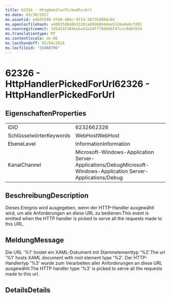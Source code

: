 ```yaml
---
title: 62326 - HttpHandlerPickedForUrl
ms.date: 03/30/2017
ms.assetid: edb9fb88-dfb0-486c-971d-26735d80dc0d
ms.openlocfilehash: a40835d0a9b33301a89bb804dee5326a4e8cfd02
ms.sourcegitcommit: 3d5d33f384eeba41b2dff79d096f47ccc8d8f03d
ms.translationtype: MT
ms.contentlocale: de-DE
ms.lasthandoff: 05/04/2018
ms.locfileid: "33468796"
---
```

# <a name="62326---httphandlerpickedforurl"></a><span data-ttu-id="694b8-102">62326 - HttpHandlerPickedForUrl</span><span class="sxs-lookup"><span data-stu-id="694b8-102">62326 - HttpHandlerPickedForUrl</span></span>
## <a name="properties"></a><span data-ttu-id="694b8-103">Eigenschaften</span><span class="sxs-lookup"><span data-stu-id="694b8-103">Properties</span></span>  
  
|||  
|-|-|  
|<span data-ttu-id="694b8-104">ID</span><span class="sxs-lookup"><span data-stu-id="694b8-104">ID</span></span>|<span data-ttu-id="694b8-105">62326</span><span class="sxs-lookup"><span data-stu-id="694b8-105">62326</span></span>|  
|<span data-ttu-id="694b8-106">Schlüsselwörter</span><span class="sxs-lookup"><span data-stu-id="694b8-106">Keywords</span></span>|<span data-ttu-id="694b8-107">WebHost</span><span class="sxs-lookup"><span data-stu-id="694b8-107">WebHost</span></span>|  
|<span data-ttu-id="694b8-108">Ebene</span><span class="sxs-lookup"><span data-stu-id="694b8-108">Level</span></span>|<span data-ttu-id="694b8-109">Information</span><span class="sxs-lookup"><span data-stu-id="694b8-109">Information</span></span>|  
|<span data-ttu-id="694b8-110">Kanal</span><span class="sxs-lookup"><span data-stu-id="694b8-110">Channel</span></span>|<span data-ttu-id="694b8-111">Microsoft-Windows-Application Server-Applications/Debug</span><span class="sxs-lookup"><span data-stu-id="694b8-111">Microsoft-Windows-Application Server-Applications/Debug</span></span>|  
  
## <a name="description"></a><span data-ttu-id="694b8-112">Beschreibung</span><span class="sxs-lookup"><span data-stu-id="694b8-112">Description</span></span>  
 <span data-ttu-id="694b8-113">Dieses Ereignis wird ausgegeben, wenn der HTTP-Handler ausgewählt wird, um alle Anforderungen an diese URL zu bedienen.</span><span class="sxs-lookup"><span data-stu-id="694b8-113">This event is emitted when the HTTP handler is picked to serve all the requests made to this URL.</span></span>  
  
## <a name="message"></a><span data-ttu-id="694b8-114">Meldung</span><span class="sxs-lookup"><span data-stu-id="694b8-114">Message</span></span>  
 <span data-ttu-id="694b8-115">Die URL '%1' hostet ein XAML-Dokument mit Stammelementtyp '%2'.</span><span class="sxs-lookup"><span data-stu-id="694b8-115">The url '%1' hosts XAML document with root element type '%2'.</span></span> <span data-ttu-id="694b8-116">Der HTTP-Handlertyp '%3' wurde zum Verarbeiten aller Anforderungen an diese URL ausgewählt.</span><span class="sxs-lookup"><span data-stu-id="694b8-116">The HTTP handler type '%3' is picked to serve all the requests made to this url.</span></span>  
  
## <a name="details"></a><span data-ttu-id="694b8-117">Details</span><span class="sxs-lookup"><span data-stu-id="694b8-117">Details</span></span>
